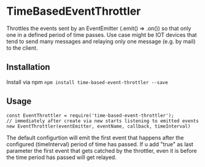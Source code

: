 # TimeBasedEventThrottler

Throttles the events sent by an EventEmitter (.emit() => .on()) so that only one in a defined period of time passes.
Use case might be IOT devices that tend to send many messages and relaying only one message (e.g. by mail) to the client.

## Installation

Install via npm
`npm install time-based-event-throttler --save`

## Usage

```
const EventThrottler = require('time-based-event-throttler');
// immediately after create via new starts listening to emitted events
new EventThrottler(eventEmitter, eventName, callback, timeInterval)
```
The default configurtion will emit the first event that happens after the configured (timeInterval) period
of time has passed. If u add "true" as last parameter the first event that gets catched by the throttler, even it is before the
time period has passed will get relayed.